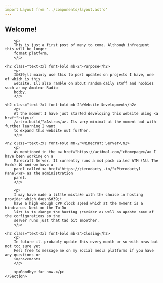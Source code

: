 ```yaml
---
import Layout from '../components/layout.astro'
---
```


<Layout title="Blog | AcidMal">
  <div class="max-w-4xl mx-auto">
    <Section>
	<h1 class="text-4xl font-bold mb-8">﻿Welcome!</h1>

		<p>
		This is just a first post of many to come. Although infrequent this will be longer
		format platform.
		</p>

	<h2 class="text-2xl font-bold mb-2">Purpose</h2>
		<p>
		I&#39;ll mainly use this to post updates on projects I have, one of which is this
		website. Ill also ramble on about random daily stuff and hobbies such as my Amateur Radio
		hobby.
		</p>

	<h2 class="text-2xl font-bold mb-2">Website Development</h2>
		<p>
		At the moment I have just started developing this website using <a href="https:/
		/astro.build/">Astro</a>. Its very minimal at the moment but with further learning I want
		to expand this website out further.
		</p>

	<h2 class="text-2xl font-bold mb-2">Minecraft Server</h2>
		<p>
		As mentioned in the <a href="https://acidmal.com/">Homepage</a> I have been working on a
		Minecraft Server. It currently runs a mod pack called ATM (All The Mods) 10 and we have a
		panel called <a href="https://pterodactyl.io/">Pterodactyl Panel</a> as the administration
		panel.
		</p>

		<p>
		I may have made a little mistake with the choice in hosting provider which doesn&#39;t
		have a high enough CPU clock speed which at the moment is a hindrance. Next on the To-Do
		list is to change the hosting provider as well as update some of the configurations so the
		server runs just that tad bit smoother.
		</p>

	<h2 class="text-2xl font-bold mb-2">Closing</h2>
		<p>
		In future ill probably update this every month or so with news but not too sure yet.
		Feel free to message me on my social media platforms if you have any questions or
		improvements!
		</p>
		
		<p>Goodbye for now.</p>
    </Section>
  </div>
</Layout>

